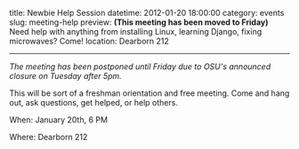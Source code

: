 title: Newbie Help Session
datetime: 2012-01-20 18:00:00
category: events
slug: meeting-help
preview: <b>(This meeting has been moved to Friday)</b> Need help with anything from installing Linux, learning Django, fixing microwaves? Come!
location: Dearborn 212

---

*The meeting has been postponed until Friday due to OSU's announced closure on
Tuesday after 5pm.*

This will be sort of a freshman orientation and free meeting. Come and hang
out, ask questions, get helped, or help others.

When: January 20th, 6 PM

Where: Dearborn 212
